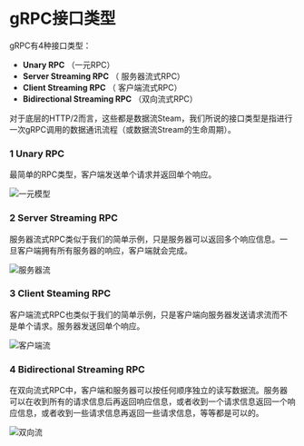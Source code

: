 # gRPC接口类型

gRPC有4种接口类型：

- **Unary RPC** （一元RPC）
- **Server Streaming RPC** （ 服务器流式RPC）
- **Client Streaming RPC** （ 客户端流式RPC）
- **Bidirectional Streaming RPC** （双向流式RPC）

对于底层的HTTP/2而言，这些都是数据流Steam，我们所说的接口类型是指进行一次gRPC调用的数据通讯流程（或数据流Stream的生命周期）。

### 1 Unary RPC

最简单的RPC类型，客户端发送单个请求并返回单个响应。

![一元模型](file:///D:/python%E5%90%8E%E7%AB%AF%E5%BC%80%E5%8F%91/grpc/Python%20Web%E6%96%B9%E5%90%91%E8%AF%BE%E7%A8%8B/2-4%20RPC%E5%8E%9F%E7%90%86%E4%B8%8E%E5%AE%9E%E8%B7%B5%EF%BC%88%E5%9B%9B%EF%BC%89%E2%80%94%E2%80%94gRPC/%E8%AF%BE%E4%BB%B6/RPC%E5%8E%9F%E7%90%86%E4%B8%8E%E5%AE%9E%E7%8E%B0%E7%AC%AC%E5%9B%9B%E9%83%A8%E4%BB%BD%E8%AF%BE%E4%BB%B6/images/gRPC%E4%B8%80%E5%85%83%E6%A8%A1%E5%9E%8B.png)

### 2 Server Streaming RPC

服务器流式RPC类似于我们的简单示例，只是服务器可以返回多个响应信息。一旦客户端拥有所有服务器的响应，客户端就会完成。

![服务器流](file:///D:/python%E5%90%8E%E7%AB%AF%E5%BC%80%E5%8F%91/grpc/Python%20Web%E6%96%B9%E5%90%91%E8%AF%BE%E7%A8%8B/2-4%20RPC%E5%8E%9F%E7%90%86%E4%B8%8E%E5%AE%9E%E8%B7%B5%EF%BC%88%E5%9B%9B%EF%BC%89%E2%80%94%E2%80%94gRPC/%E8%AF%BE%E4%BB%B6/RPC%E5%8E%9F%E7%90%86%E4%B8%8E%E5%AE%9E%E7%8E%B0%E7%AC%AC%E5%9B%9B%E9%83%A8%E4%BB%BD%E8%AF%BE%E4%BB%B6/images/grpc%E6%9C%8D%E5%8A%A1%E5%99%A8%E6%B5%81.png)

### 3 Client Steaming RPC

客户端流式RPC也类似于我们的简单示例，只是客户端向服务器发送请求流而不是单个请求。服务器发送回单个响应。

![客户端流](file:///D:/python%E5%90%8E%E7%AB%AF%E5%BC%80%E5%8F%91/grpc/Python%20Web%E6%96%B9%E5%90%91%E8%AF%BE%E7%A8%8B/2-4%20RPC%E5%8E%9F%E7%90%86%E4%B8%8E%E5%AE%9E%E8%B7%B5%EF%BC%88%E5%9B%9B%EF%BC%89%E2%80%94%E2%80%94gRPC/%E8%AF%BE%E4%BB%B6/RPC%E5%8E%9F%E7%90%86%E4%B8%8E%E5%AE%9E%E7%8E%B0%E7%AC%AC%E5%9B%9B%E9%83%A8%E4%BB%BD%E8%AF%BE%E4%BB%B6/images/grpc%E5%AE%A2%E6%88%B7%E7%AB%AF%E6%B5%81.png)

### 4 Bidirectional Streaming RPC

在双向流式RPC中，客户端和服务器可以按任何顺序独立的读写数据流。服务器可以在收到所有的请求信息后再返回响应信息，或者收到一个请求信息返回一个响应信息，或者收到一些请求信息再返回一些请求信息，等等都是可以的。

![双向流](file:///D:/python%E5%90%8E%E7%AB%AF%E5%BC%80%E5%8F%91/grpc/Python%20Web%E6%96%B9%E5%90%91%E8%AF%BE%E7%A8%8B/2-4%20RPC%E5%8E%9F%E7%90%86%E4%B8%8E%E5%AE%9E%E8%B7%B5%EF%BC%88%E5%9B%9B%EF%BC%89%E2%80%94%E2%80%94gRPC/%E8%AF%BE%E4%BB%B6/RPC%E5%8E%9F%E7%90%86%E4%B8%8E%E5%AE%9E%E7%8E%B0%E7%AC%AC%E5%9B%9B%E9%83%A8%E4%BB%BD%E8%AF%BE%E4%BB%B6/images/grpc%E5%8F%8C%E5%90%91%E6%B5%81.png)